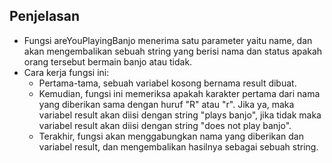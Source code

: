 ## Penjelasan
  - Fungsi areYouPlayingBanjo menerima satu parameter yaitu name, dan akan mengembalikan sebuah string yang berisi nama dan status apakah orang tersebut bermain banjo atau tidak.
  - Cara kerja fungsi ini:
    - Pertama-tama, sebuah variabel kosong bernama result dibuat.
    - Kemudian, fungsi ini memeriksa apakah karakter pertama dari nama yang diberikan sama dengan huruf "R" atau "r". Jika ya, maka variabel result akan diisi dengan string "plays banjo", jika tidak maka variabel result akan diisi dengan string "does not play banjo".
    - Terakhir, fungsi akan menggabungkan nama yang diberikan dan variabel result, dan mengembalikan hasilnya sebagai sebuah string.